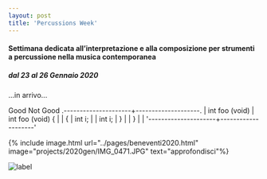 ```yaml
---
layout: post
title: 'Percussions Week'
---
```



#### Settimana dedicata all’interpretazione e alla composizione per strumenti a percussione nella musica contemporanea

##### dal 23 al 26 Gennaio 2020

...in arrivo...

Good               Not Good
.---------------------+--------------------.
| int foo (void)      | int foo (void) {   |
| {                   |    int i;          |
|    int i;           | }                  |
| }                   |                    |
'---------------------+--------------------'

{% include image.html url="../pages/beneventi2020.html" image="projects/2020gen/IMG_0471.JPG" text="approfondisci"%}

![label](projects/2020gen/IMG_0471.JPG)

